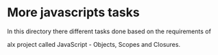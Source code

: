 # More javascripts tasks

In this directory there different tasks done based on the requirements of 

alx project called JavaScript - Objects, Scopes and Closures.
